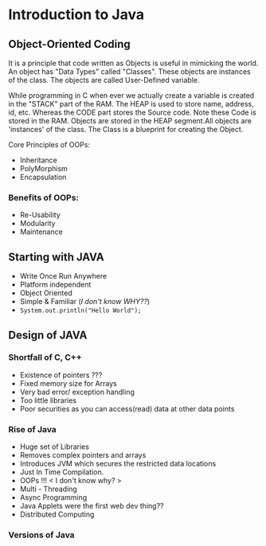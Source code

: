 # Introduction to Java

## Object-Oriented Coding
It is a principle that code written as Objects is useful in mimicking the world.
An object has "Data Types" called "Classes". These objects are instances of the class. The objects are called User-Defined variable.

While programming in C when ever we actually create a variable is created in the "STACK" part of the RAM. The HEAP is used to store name, address, id, etc. Whereas the CODE part stores the Source code. Note these Code is stored in the RAM.
Objects are stored in the HEAP segment.All objects are 'instances' of the class. The Class is a blueprint for creating the Object.

Core Principles of OOPs:
- Inheritance
- PolyMorphism
- Encapsulation

### Benefits of OOPs:
- Re-Usability
- Modularity
- Maintenance

## Starting with JAVA
- Write Once Run Anywhere
- Platform independent
- Object Oriented 
- Simple & Familiar (*I don't know WHY??*)
- ``System.out.println("Hello World");``

## Design of JAVA

### Shortfall of C, C++
- Existence of pointers ???
- Fixed memory size for Arrays
- Very bad error/ exception handling
- Too little libraries
- Poor securities as you can access(read) data at other data points

### Rise of Java
- Huge set of Libraries
- Removes complex pointers and arrays
- Introduces JVM which secures the restricted data locations
- Just In Time Compilation.
- OOPs !!! < I don't know why? >
- Multi - Threading
- Async Programming 
- Java Applets were the first web dev thing??
- Distributed Computing

### Versions of Java